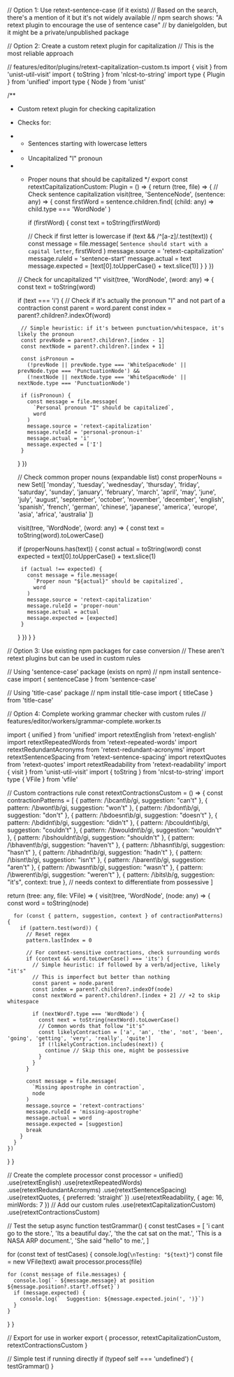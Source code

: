 // Option 1: Use retext-sentence-case (if it exists)
// Based on the search, there's a mention of it but it's not widely available
// npm search shows: "A retext plugin to encourage the use of sentence case"
// by danielgolden, but it might be a private/unpublished package

// Option 2: Create a custom retext plugin for capitalization
// This is the most reliable approach

// features/editor/plugins/retext-capitalization-custom.ts
import { visit } from 'unist-util-visit'
import { toString } from 'nlcst-to-string'
import type { Plugin } from 'unified'
import type { Node } from 'unist'

/**
 * Custom retext plugin for checking capitalization
 * Checks for:
 * - Sentences starting with lowercase letters
 * - Uncapitalized "I" pronoun
 * - Proper nouns that should be capitalized
 */
export const retextCapitalizationCustom: Plugin = () => {
  return (tree, file) => {
    // Check sentence capitalization
    visit(tree, 'SentenceNode', (sentence: any) => {
      const firstWord = sentence.children.find(
        (child: any) => child.type === 'WordNode'
      )
      
      if (firstWord) {
        const text = toString(firstWord)
        
        // Check if first letter is lowercase
        if (text && /^[a-z]/.test(text)) {
          const message = file.message(
            `Sentence should start with a capital letter`,
            firstWord
          )
          message.source = 'retext-capitalization'
          message.ruleId = 'sentence-start'
          message.actual = text
          message.expected = [text[0].toUpperCase() + text.slice(1)]
        }
      }
    })
    
    // Check for uncapitalized "I"
    visit(tree, 'WordNode', (word: any) => {
      const text = toString(word)
      
      if (text === 'i') {
        // Check if it's actually the pronoun "I" and not part of a contraction
        const parent = word.parent
        const index = parent?.children?.indexOf(word)
        
        // Simple heuristic: if it's between punctuation/whitespace, it's likely the pronoun
        const prevNode = parent?.children?.[index - 1]
        const nextNode = parent?.children?.[index + 1]
        
        const isPronoun = 
          (!prevNode || prevNode.type === 'WhiteSpaceNode' || prevNode.type === 'PunctuationNode') &&
          (!nextNode || nextNode.type === 'WhiteSpaceNode' || nextNode.type === 'PunctuationNode')
        
        if (isPronoun) {
          const message = file.message(
            `Personal pronoun "I" should be capitalized`,
            word
          )
          message.source = 'retext-capitalization'
          message.ruleId = 'personal-pronoun-i'
          message.actual = 'i'
          message.expected = ['I']
        }
      }
    })
    
    // Check common proper nouns (expandable list)
    const properNouns = new Set([
      'monday', 'tuesday', 'wednesday', 'thursday', 'friday', 'saturday', 'sunday',
      'january', 'february', 'march', 'april', 'may', 'june', 'july', 'august',
      'september', 'october', 'november', 'december',
      'english', 'spanish', 'french', 'german', 'chinese', 'japanese',
      'america', 'europe', 'asia', 'africa', 'australia'
    ])
    
    visit(tree, 'WordNode', (word: any) => {
      const text = toString(word).toLowerCase()
      
      if (properNouns.has(text)) {
        const actual = toString(word)
        const expected = text[0].toUpperCase() + text.slice(1)
        
        if (actual !== expected) {
          const message = file.message(
            `Proper noun "${actual}" should be capitalized`,
            word
          )
          message.source = 'retext-capitalization'
          message.ruleId = 'proper-noun'
          message.actual = actual
          message.expected = [expected]
        }
      }
    })
  }
}

// Option 3: Use existing npm packages for case conversion
// These aren't retext plugins but can be used in custom rules

// Using 'sentence-case' package (exists on npm)
// npm install sentence-case
import { sentenceCase } from 'sentence-case'

// Using 'title-case' package
// npm install title-case
import { titleCase } from 'title-case'

// Option 4: Complete working grammar checker with custom rules
// features/editor/workers/grammar-complete.worker.ts

import { unified } from 'unified'
import retextEnglish from 'retext-english'
import retextRepeatedWords from 'retext-repeated-words'
import retextRedundantAcronyms from 'retext-redundant-acronyms'
import retextSentenceSpacing from 'retext-sentence-spacing'
import retextQuotes from 'retext-quotes'
import retextReadability from 'retext-readability'
import { visit } from 'unist-util-visit'
import { toString } from 'nlcst-to-string'
import type { VFile } from 'vfile'

// Custom contractions rule
const retextContractionsCustom = () => {
  const contractionPatterns = [
    { pattern: /\bcant\b/gi, suggestion: "can't" },
    { pattern: /\bwont\b/gi, suggestion: "won't" },
    { pattern: /\bdont\b/gi, suggestion: "don't" },
    { pattern: /\bdoesnt\b/gi, suggestion: "doesn't" },
    { pattern: /\bdidnt\b/gi, suggestion: "didn't" },
    { pattern: /\bcouldnt\b/gi, suggestion: "couldn't" },
    { pattern: /\bwouldnt\b/gi, suggestion: "wouldn't" },
    { pattern: /\bshouldnt\b/gi, suggestion: "shouldn't" },
    { pattern: /\bhavent\b/gi, suggestion: "haven't" },
    { pattern: /\bhasnt\b/gi, suggestion: "hasn't" },
    { pattern: /\bhadnt\b/gi, suggestion: "hadn't" },
    { pattern: /\bisnt\b/gi, suggestion: "isn't" },
    { pattern: /\barent\b/gi, suggestion: "aren't" },
    { pattern: /\bwasnt\b/gi, suggestion: "wasn't" },
    { pattern: /\bwerent\b/gi, suggestion: "weren't" },
    { pattern: /\bits\b/g, suggestion: "it's", context: true }, // needs context to differentiate from possessive
  ]
  
  return (tree: any, file: VFile) => {
    visit(tree, 'WordNode', (node: any) => {
      const word = toString(node)
      
      for (const { pattern, suggestion, context } of contractionPatterns) {
        if (pattern.test(word)) {
          // Reset regex
          pattern.lastIndex = 0
          
          // For context-sensitive contractions, check surrounding words
          if (context && word.toLowerCase() === 'its') {
            // Simple heuristic: if followed by a verb/adjective, likely "it's"
            // This is imperfect but better than nothing
            const parent = node.parent
            const index = parent?.children?.indexOf(node)
            const nextWord = parent?.children?.[index + 2] // +2 to skip whitespace
            
            if (nextWord?.type === 'WordNode') {
              const next = toString(nextWord).toLowerCase()
              // Common words that follow "it's"
              const likelyContraction = ['a', 'an', 'the', 'not', 'been', 'going', 'getting', 'very', 'really', 'quite']
              if (!likelyContraction.includes(next)) {
                continue // Skip this one, might be possessive
              }
            }
          }
          
          const message = file.message(
            `Missing apostrophe in contraction`,
            node
          )
          message.source = 'retext-contractions'
          message.ruleId = 'missing-apostrophe'
          message.actual = word
          message.expected = [suggestion]
          break
        }
      }
    })
  }
}

// Create the complete processor
const processor = unified()
  .use(retextEnglish)
  .use(retextRepeatedWords)
  .use(retextRedundantAcronyms)
  .use(retextSentenceSpacing)
  .use(retextQuotes, { preferred: 'straight' })
  .use(retextReadability, { age: 16, minWords: 7 })
  // Add our custom rules
  .use(retextCapitalizationCustom)
  .use(retextContractionsCustom)

// Test the setup
async function testGrammar() {
  const testCases = [
    'i cant go to the store.',
    'Its a beautiful day.',
    'the the cat sat on the mat.',
    'This is a NASA ARP document.',
    'She said "hello" to me.',
  ]
  
  for (const text of testCases) {
    console.log(`\nTesting: "${text}"`)
    const file = new VFile(text)
    await processor.process(file)
    
    for (const message of file.messages) {
      console.log(`- ${message.message} at position ${message.position?.start?.offset}`)
      if (message.expected) {
        console.log(`  Suggestion: ${message.expected.join(', ')}`)
      }
    }
  }
}

// Export for use in worker
export { processor, retextCapitalizationCustom, retextContractionsCustom }

// Simple test if running directly
if (typeof self === 'undefined') {
  testGrammar()
}